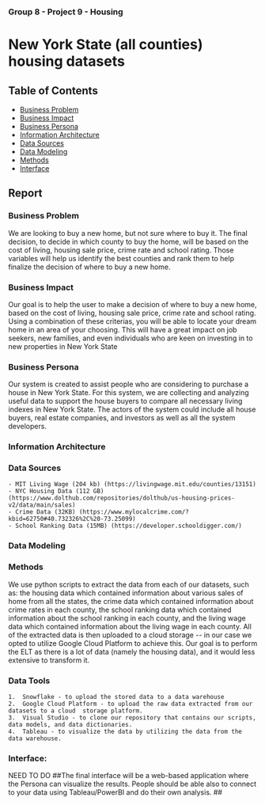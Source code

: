 ### Group 8 - Project 9 - Housing 
# New York State (all counties) housing datasets 

## Table of Contents

- [Business Problem](#business-problem)
- [Business Impact](#business-impact)
- [Business Persona](#business-persona)
- [Information Architecture](#information-architecture)
- [Data Sources](#data-sources)
- [Data Modeling](#data-modeling)
- [Methods](#methods)
- [Interface](#interface)


## Report 

### Business Problem

We are looking to buy a new home, but not sure where to buy it. The final decision, to decide in which county to buy the home, will be based on the cost of living, housing sale price, crime rate and school rating. Those variables will help us identify the best counties and rank them to help finalize the decision of where to buy a new home. 

### Business Impact

Our goal is to help the user to make a decision of where to buy a new home, based on the cost of living, housing sale price, crime rate and school rating. Using a combination of these criterias, you will be able to locate your dream home in an area of your choosing. This will have a great impact on job seekers, new families, and even individuals who are keen on investing in to new properties in New York State

### Business Persona
Our system is created to assist people who are considering to purchase a house in New York State. For this system, we are collecting and analyzing useful data to support the house buyers to compare all necessary living indexes in New York State. The actors of the system could include all house buyers, real estate companies, and investors as well as all the system developers.

### Information Architecture


### Data Sources
    - MIT Living Wage (204 kb) (https://livingwage.mit.edu/counties/13151)
    - NYC Housing Data (112 GB) (https://www.dolthub.com/repositories/dolthub/us-housing-prices-v2/data/main/sales)
    - Crime Data (32KB) (https://www.mylocalcrime.com/?kbid=62750#40.732326%2C%20-73.25099)
    - School Ranking Data (15MB) (https://developer.schooldigger.com/)

### Data Modeling



### Methods
We use python scripts to extract the data from each of our datasets, such as: the housing data which contained information about various sales of home from all the states, the crime data which contained information about crime rates in each county, the school ranking data which contained information about the school ranking in each county, and the living wage data which contained information about the living wage in each county. All of the extracted data is then uploaded to a cloud storage -- in our case we opted to utilize Google Cloud Platform to achieve this. Our goal is to perform the ELT as there is a lot of data (namely the housing data), and it would less extensive to transform it.

### Data Tools
    1.  Snowflake - to upload the stored data to a data warehouse
    2.  Google Cloud Platform - to upload the raw data extracted from our datasets to a cloud  storage platform.
    3.  Visual Studio - to clone our repository that contains our scripts, data models, and data dictionaries.
    4.  Tableau - to visualize the data by utilizing the data from the data warehouse.

### Interface:
NEED TO DO ##The final interface will be a web-based application where the Persona can visualize the results.  People should be able also to connect to your  data using Tableau/PowerBI and do their own analysis. ##
